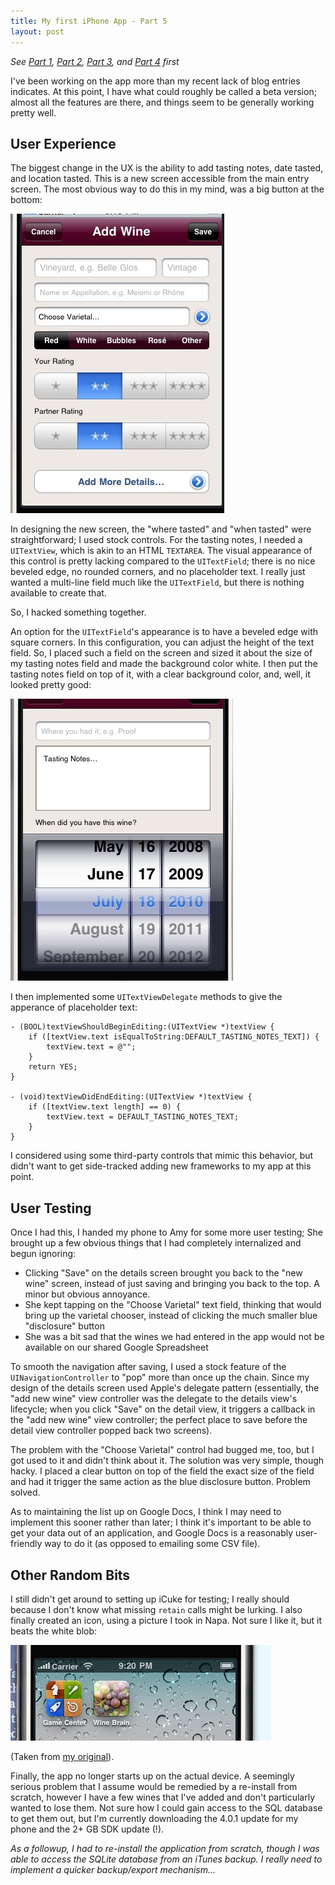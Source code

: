 ```yaml
--- 
title: My first iPhone App - Part 5
layout: post
---
```


_See [Part 1][part1], [Part 2][part2], [Part 3][part3], and [Part 4][part4] first_

I've been working on the app more than my recent lack of blog entries indicates.  At this point, I have what could roughly be called a beta version; almost all the features are there, and things seem to be generally working pretty well.  

## User Experience

The biggest change in the UX is the ability to add tasting notes, date tasted, and location tasted.  This is a new screen accessible from the main entry screen.  The most obvious way to do this in my mind, was a big button at the bottom:

![New Add Screen](/images/wine_brain_new_wine_5.jpg)

In designing the new screen, 
the "where tasted" and "when tasted" were straightforward; I used stock controls.  For the tasting notes, I needed a <code>UITextView</code>, which is akin to an HTML <code>TEXTAREA</code>.  The visual appearance of this control is pretty lacking compared to the <code>UITextField</code>; there is no nice beveled edge, no rounded corners, and no placeholder text.  I really just wanted a multi-line field much like the <code>UITextField</code>, but there is nothing available to create that.

So, I hacked something together.

An option for the <code>UITextField</code>'s appearance is to have a beveled edge with square corners.  In this configuration, you can adjust the height of the text field.  So, I placed such a field on the screen and sized it about the size of my tasting notes field and made the background color white.  I then put the tasting notes field on top of it, with a clear background color, and, well, it looked pretty good:

![Details Screen](/images/wine_brain_new_wine_details.jpg)

I then implemented some <code>UITextViewDelegate</code> methods to give the apperance of placeholder text:

```objc
- (BOOL)textViewShouldBeginEditing:(UITextView *)textView {
    if ([textView.text isEqualToString:DEFAULT_TASTING_NOTES_TEXT]) {
        textView.text = @"";
    }
    return YES;
}

- (void)textViewDidEndEditing:(UITextView *)textView {
    if ([textView.text length] == 0) {
        textView.text = DEFAULT_TASTING_NOTES_TEXT;
    }
}
```

I considered using some third-party controls that mimic this behavior, but didn't want to get side-tracked adding new frameworks to my app at this point.

## User Testing

Once I had this, I handed my phone to Amy for some more user testing; She brought up a few obvious things that I had completely internalized and begun ignoring:

* Clicking "Save" on the details screen brought you back to the "new wine" screen, instead of just saving and bringing you back to the top.  A minor but obvious annoyance.
* She kept tapping on the "Choose Varietal" text field, thinking that would bring up the varietal chooser, instead of clicking the much smaller blue "disclosure" button
* She was a bit sad that the wines we had entered in the app would not be available on our shared Google Spreadsheet

To smooth the navigation after saving, I used a stock feature of the <code>UINavigationController</code> to "pop" more than once up the chain.  Since my design of the details screen used Apple's delegate pattern (essentially, the "add new wine" view controller was the delegate to the details view's lifecycle; when you click "Save" on the detail view, it triggers a callback in the "add new wine" view controller; the perfect place to save before the detail view controller popped back two screens).

The problem with the "Choose Varietal" control had bugged me, too, but I got used to it and didn't think about it.  The solution was very simple, though hacky.  I placed a clear button on top of the field the exact size of the field and had it trigger the same action as the blue disclosure button.  Problem solved.

As to maintaining the list up on Google Docs, I think I may need to implement this sooner rather than later; I think it's important to be able to get your data out of an application, and Google Docs is a reasonably user-friendly way to do it (as opposed to emailing some CSV file).  

## Other Random Bits

I still didn't get around to setting up iCuke for testing; I really should because I don't know what missing <code>retain</code> calls might be lurking.  I also finally created an icon, using a picture I took in Napa.  Not sure I like it, but it beats the white blob:

![Icon](/images/wine_brain_icon.png)

(Taken from [my original][iconoriginal]).

Finally, the app no longer starts up on the actual device.  A seemingly serious problem that I assume would be remedied by a re-install from scratch, however I have a few wines that I've added and don't particularly wanted to lose them.  Not sure how I could gain access to the SQL database to get them out, but I'm currently downloading the 4.0.1 update for my phone and the 2+ GB SDK update (!).

_As a followup, I had to re-install the application from scratch, though I was able to access the SQLite database from an iTunes backup.  I *really* need to implement a quicker backup/export mechanism..._

[part1]: /blog/2010/06/23/iphone-app-part-1.html
[part2]: /blog/2010/06/27/iphone-app-part-2.html
[part3]: /blog/2010/06/29/iphone-app-part-3.html
[part4]: /blog/2010/07/08/iphone-app-part-4.html
[iconoriginal]: http://www.flickr.com/photos/davetron5000/3805675435/
